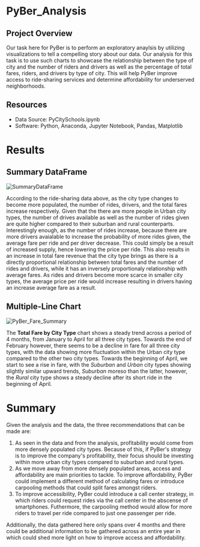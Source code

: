 # PyBer_Analysis
## Project Overview
Our task here for PyBer is to perform an exploratory anaylsis by utilizing visualizations to tell a compelling story about our data. Our analysis for this task is to use such charts to showcase the relationship between the type of city and the number of riders and drivers as well as the percentage of total fares, riders, and drivers by type of city. This will help PyBer improve access to ride-sharing services and determine affordability for underserved neighborhoods. 

## Resources
- Data Source: PyCitySchools.ipynb 
- Software: Python, Anaconda, Jupyter Notebook, Pandas, Matplotlib

# Results
## Summary DataFrame

![SummaryDataFrame](https://user-images.githubusercontent.com/107603065/180634095-3a2fb9cb-081c-4850-9cb2-c93be53cdff6.png)

According to the ride-sharing data above, as the city type changes to become more populated, the number of rides, drivers, and the total fares increase respectively. Given that the there are more people in Urban city types, the number of drives available as well as the number of rides given are quite higher compared to their suburban and rural counterparts. Interestingly enough, as the number of rides increase, because there are more drivers avaialable to increase the probability of more rides given, the average fare per ride and per driver decrease. This could simply be a result of increased supply, hence lowering the price per ride. This also results in an increase in total fare revenue that the city type brings as there is a directly proportional relationship between total fares and the number of rides and drivers, while it has an inversely proportionaly relationship with average fares. As rides and drivers become more scarce in smaller city types, the average price per ride would increase resulting in drivers having an increase average fare as a result.


## Multiple-Line Chart

![PyBer_Fare_Summary](https://user-images.githubusercontent.com/107603065/180634139-10c871d7-e68a-40d8-932e-e7fdaf88a681.png)

The **Total Fare by City Type** chart shows a steady trend across a period of 4 months, from January to April for all three city types. Towards the end of February however, there seems to be a decline in fare for all three city types, with the data showing more fluctuation within the Urban city type compared to the other two city types. Towards the beginning of April, we start to see a rise in fare, with the *Suburban* and *Urban* city types showing slightly similar upward trends, *Suburban* moreso than the latter, however, the *Rural* city type shows a steady decline after its short ride in the beginning of April. 


# Summary
Given the analysis and the data, the three recommendations that can be made are:
1. As seen in the data and from the analysis, profitability would come from more densely populated city types. Because of this, if PyBer's strategy is to improve the company's profitability, their focus should be investing within more urban city types compared to suburban and rural types. 
2. As we move away from more densely populated areas, access and affordability are main priorities to tackle. To improve affordability, PyBer could implement a different method of calculating fares or introduce carpooling methods that could split fares amongst riders. 
3. To improve accessibility, PyBer could introduce a call center strategy, in which riders could request rides via the call center in the abscense of smartphones. Futhermore, the carpooling method would allow for more riders to travel per ride compared to just one passenger per ride. 

Additionally, the data gathered here only spans over 4 months and there could be additional information to be gathered across an entire year in which could shed more light on how to improve access and affordability.

